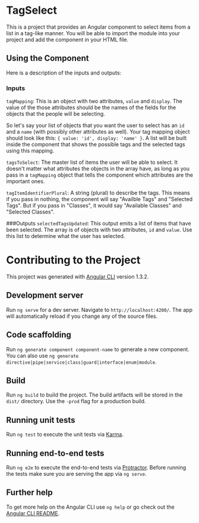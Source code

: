 # TagSelect

This is a project that provides an Angular component to select items from a list in a tag-like manner. You will be able to import the module into your project and add the component in your HTML file.

## Using the Component

Here is a description of the inputs and outputs:

### Inputs
`tagMapping`: This is an object with two attributes, `value` and `display`. The value of the those attributes should be the names of the fields for the objects that the people will be selecting.

So let's say your list of objects that you want the user to select has an `id` and a `name` (with possibly other attributes as well). Your tag mapping object should look like this: `{ value: 'id', display: 'name' }`. A list will be built inside the component that shows the possible tags and the selected tags using this mapping.

`tagsToSelect`: The master list of items the user will be able to select. It doesn't matter what attributes the objects in the array have, as long as you pass in a `tagMapping` object that tells the component which attributes are the important ones.

`tagItemIdentifierPlural`: A string (plural) to describe the tags. This means if you pass in nothing, the component will say "Availble Tags" and "Selected Tags". But if you pass in "Classes", it would say "Available Classes" and "Selected Classes".

###Outputs
`selectedTagsUpdated`: This output emits a list of items that have been selected. The array is of objects with two attributes, `id` and `value`. Use this list to determine what the user has selected.

# Contributing to the Project

This project was generated with [Angular CLI](https://github.com/angular/angular-cli) version 1.3.2.

## Development server

Run `ng serve` for a dev server. Navigate to `http://localhost:4200/`. The app will automatically reload if you change any of the source files.

## Code scaffolding

Run `ng generate component component-name` to generate a new component. You can also use `ng generate directive|pipe|service|class|guard|interface|enum|module`.

## Build

Run `ng build` to build the project. The build artifacts will be stored in the `dist/` directory. Use the `-prod` flag for a production build.

## Running unit tests

Run `ng test` to execute the unit tests via [Karma](https://karma-runner.github.io).

## Running end-to-end tests

Run `ng e2e` to execute the end-to-end tests via [Protractor](http://www.protractortest.org/).
Before running the tests make sure you are serving the app via `ng serve`.

## Further help

To get more help on the Angular CLI use `ng help` or go check out the [Angular CLI README](https://github.com/angular/angular-cli/blob/master/README.md).
